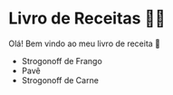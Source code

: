 # Livro de Receitas :man_cook:

Olá! Bem vindo ao meu livro de receita :wave:



- Strogonoff de Frango
- Pavê
- Strogonoff de Carne
